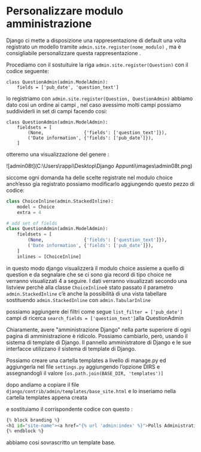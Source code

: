 # Personalizzare modulo amministrazione

Django ci mette a disposizione una rappresentazione di default una volta registrato un modello tramite `admin.site.register(nome_modulo)` , ma è consigliabile personalizzare questa rappresentazione .

Procediamo con il sostuituire la riga `admin.site.register(Question)` con il codice seguente:

```
class QuestionAdmin(admin.ModelAdmin):
    fields = ['pub_date', 'question_text']
```

lo registriamo con `admin.site.register(Question, QuestionAdmin)` abbiamo dato cosi un ordine ai campi , nel caso avessimo molti campi possiamo suddividerli in set di campi facendo cosi:

```
class QuestionAdmin(admin.ModelAdmin):
    fieldsets = [
        (None,               {'fields': ['question_text']}),
        ('Date information', {'fields': ['pub_date']}),
    ]
```

otteremo una visualizzazione del genere :

![admin08t](C:\Users\rappi\Desktop\Django Appunti\images\admin08t.png)

siccome ogni domanda ha delle scelte registrate nel modulo choice anch’esso gia registrato possiamo modificarlo aggiungendo questo pezzo di codice:

```python
class ChoiceInline(admin.StackedInline):
    model = Choice
    extra = 4

# add set of fields
class QuestionAdmin(admin.ModelAdmin):
    fieldsets = [
        (None,               {'fields': ['question_text']}),
        ('Date information', {'fields': ['pub_date']}),
    ]
    inlines = [ChoiceInline]
```

in questo modo django visualizzerà il modulo choice assieme a quello di question e da segnalare che se ci sono gia record di tipo choice ne verranno visualizzati 4 a seguire.  I dati verranno visualizzati secondo una listview perchè alla classe `ChoiceInline`è stato passato il parametro `admin.StackedInline` c’è anche la possibilità di una vista tabellare sostituendo `admin.StackedInline` con `admin.TabularInline`

possiamo aggiungere dei filtri come segue `list_filter = ['pub_date']`  campi di ricerca  `search_fields = ['question_text']`alla QuestionAdmin

Chiaramente, avere "amministrazione Django" nella parte superiore di ogni pagina di amministrazione è ridicolo. Possiamo cambiarlo, però, usando il sistema di template di Django. Il pannello amministratore di Django  e le sue interfacce utilizzano il sistema di template di Django.

Possiamo creare una cartella templates a livello di manage.py ed aggiungerla nel file `settings.py` aggiungendo l’opzione DIRS e assegnandogli il valore `[os.path.join(BASE_DIR, 'templates')]`

dopo andiamo a copiare il file  `django/contrib/admin/templates/base_site.html` e lo inseriamo nella cartella templates appena creata

e sostituiamo  il corrispondente codice con questo :

```python
{% block branding %}
<h1 id="site-name"><a href="{% url 'admin:index' %}">Polls Administration</a></h1>
{% endblock %}
```

abbiamo cosi sovrascritto un template base.